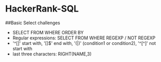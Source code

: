 # HackerRank-SQL

##Basic Select challenges
- SELECT FROM WHERE ORDER BY
- Regular expressions: SELECT FROM WHERE REGEXP / NOT REGEXP 
- '^[]' start with, '[]$' end with, '(|)' (condition1 or condition2), '^[^]' not start with
- last three characters: RIGHT(NAME,3)
